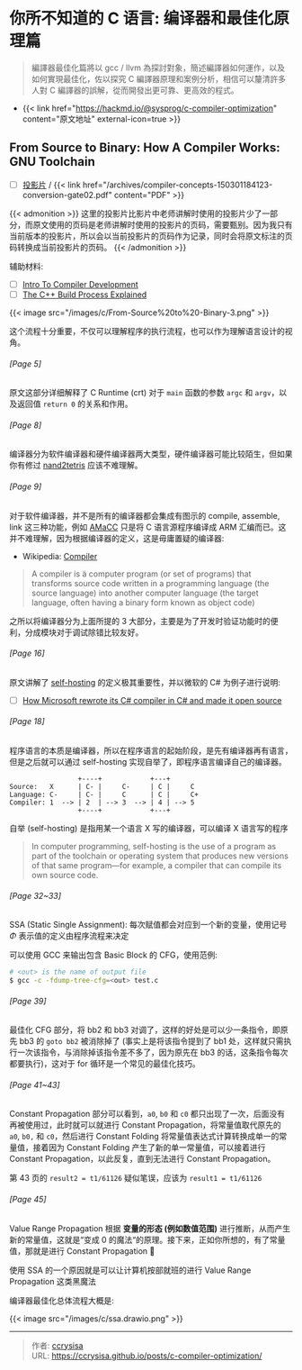 # 你所不知道的 C 语言: 编译器和最佳化原理篇


> 編譯器最佳化篇將以 gcc / llvm 為探討對象，簡述編譯器如何運作，以及如何實現最佳化，佐以探究 C 編譯器原理和案例分析，相信可以釐清許多人對 C 編譯器的誤解，從而開發出更可靠、更高效的程式。

<!--more-->

- {{< link href="https://hackmd.io/@sysprog/c-compiler-optimization" content="原文地址" external-icon=true >}}

## From Source to Binary: How A Compiler Works: GNU Toolchain

- [ ] [投影片](http://www.slideshare.net/jserv/how-a-compiler-works-gnu-toolchain)
/ {{< link href="/archives/compiler-concepts-150301184123-conversion-gate02.pdf" content="PDF" >}}

{{< admonition >}}
这里的投影片比影片中老师讲解时使用的投影片少了一部分，而原文使用的页码是老师讲解时使用的投影片的页码，需要甄别。因为我只有当前版本的投影片，所以会以当前投影片的页码作为记录，同时会将原文标注的页码转换成当前投影片的页码。
{{< /admonition >}}

辅助材料:
- [ ] [Intro To Compiler Development](https://slide.logan.tw/compiler-intro/#/)
- [ ] [The C++ Build Process Explained](https://github.com/green7ea/blog)

{{< image src="/images/c/From-Source%20to%20-Binary-3.png" >}}

这个流程十分重要，不仅可以理解程序的执行流程，也可以作为理解语言设计的视角。

###### [Page 5]

原文这部分详细解释了 C Runtime (crt) 对于 `main` 函数的参数 `argc` 和 `argv`，以及返回值 `return 0` 的关系和作用。

###### [Page 8]

编译器分为软件编译器和硬件编译器两大类型，硬件编译器可能比较陌生，但如果你有修过 [nand2tetris](https://www.nand2tetris.org/) 应该不难理解。

###### [Page 9]

对于软件编译器，并不是所有的编译器都会集成有图示的 compile, assemble, link 这三种功能，例如 [AMaCC](https://github.com/jserv/amacc) 只是将 C 语言源程序编译成 ARM 汇编而已。这并不难理解，因为根据编译器的定义，这是毋庸置疑的编译器:

- Wikipedia: [Compiler](https://en.wikipedia.org/wiki/Compiler)
> A compiler is ä computer program (or set of programs) that transforms source code written in a programming language (the source language) into another computer language (the target language, often having a binary form known as object code)

之所以将编译器分为上面所提的 3 大部分，主要是为了开发时验证功能时的便利，分成模块对于调试除错比较友好。

###### [Page 16]

原文讲解了 [self-hosting](https://en.wikipedia.org/wiki/Self-hosting) 的定义极其重要性，并以微软的 C# 为例子进行说明:
- [ ] [How Microsoft rewrote its C# compiler in C# and made it open source](https://medium.com/microsoft-open-source-stories/how-microsoft-rewrote-its-c-compiler-in-c-and-made-it-open-source-4ebed5646f98)

###### [Page 18]

程序语言的本质是编译器，所以在程序语言的起始阶段，是先有编译器再有语言，但是之后就可以通过 self-hosting 实现自举了，即程序语言编译自己的编译器。

```
                 +----+            +---+
Source:   X      | C- |     C-     | C |     C 
Language: C-     | C- |     C      | C |     C+
Compiler: 1  --> | 2  | --> 3  --> | 4 | --> 5 
                 +----+            +---+
```

自举 (self-hosting) 是指用某一个语言 X 写的编译器，可以编译 X 语言写的程序
> In computer programming, self-hosting is the use of a program as part of the toolchain or operating system that produces new versions of that same program—for example, a compiler that can compile its own source code. 

###### [Page 32~33]

SSA (Static Single Assignment): 每次赋值都会对应到一个新的变量，使用记号 $\Phi$ 表示值的定义由程序流程来决定

可以使用 GCC 来输出包含 Basic Block 的 CFG，使用范例:
```bash
# <out> is the name of output file
$ gcc -c -fdump-tree-cfg=<out> test.c
```

###### [Page 39]

最佳化 CFG 部分，将 bb2 和 bb3 对调了，这样的好处是可以少一条指令，即原先 bb3 的 `goto bb2` 被消除掉了 (事实上是将该指令提到了 bb1 处，这样就只需执行一次该指令，与消除掉该指令差不多了，因为原先在 bb3 的话，这条指令每次都要执行)，这对于 for 循环是一个常见的最佳化技巧。

###### [Page 41~43]
Constant Propagation 部分可以看到，`a0`, `b0` 和 `c0` 都只出现了一次，后面没有再被使用过，此时就可以就进行 Constant Propagation，将常量值取代原先的 `a0`, `b0,` 和 `c0`，然后进行 Constant Folding 将常量值表达式计算转换成单一的常量值，接着因为 Constant Folding 产生了新的单一常量值，可以接着进行 Constant Propagation，以此反复，直到无法进行 Constant Propagation。

第 43 页的 `result2 = t1/61126` 疑似笔误，应该为 `result1 = t1/61126`

###### [Page 45]

Value Range Propagation 根据 **变量的形态 (例如数值范围)** 进行推断，从而产生新的常量值，这就是“变成 0 的魔法“的原理。接下来，正如你所想的，有了常量值，那就是进行 Constant Propagation :rofl:

使用 SSA 的一个原因就是可以让计算机按部就班的进行 Value Range Propagation 这类黑魔法

编译器最佳化总体流程大概是:

{{< image src="/images/c/ssa.drawio.png" >}}


---

> 作者: [ccrysisa](https://github.com/ccrysisa)  
> URL: https://ccrysisa.github.io/posts/c-compiler-optimization/  

